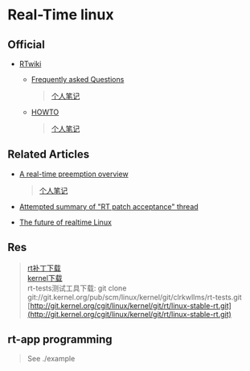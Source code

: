 Real-Time linux
===============

## Official

+ [RTwiki](https://rt.wiki.kernel.org/index.php/Main_page)

	+ [Frequently asked Questions](https://rt.wiki.kernel.org/index.php/Frequently_Asked_Questions)

		> [个人笔记](./QA.md)

	+ [HOWTO](https://rt.wiki.kernel.org/index.php/RT_PREEMPT_HOWTO)

		> [个人笔记](./HOWTO.md)

## Related Articles

+ [A real-time preemption overview](http://lwn.net/Articles/146861/)

	> [个人笔记](./doc/a-realtime-preemption-overview.md)

+ [Attempted summary of "RT patch acceptance" thread](http://lwn.net/Articles/143323/)

+ [The future of realtime Linux](http://lwn.net/Articles/572740/)

## Res

> [rt补丁下载](https://www.kernel.org/pub/linux/kernel/projects/rt/)  
> [kernel下载](https://www.kernel.org/pub/linux/kernel/)  
> rt-tests测试工具下载: git clone git://git.kernel.org/pub/scm/linux/kernel/git/clrkwllms/rt-tests.git  
> [http://git.kernel.org/cgit/linux/kernel/git/rt/linux-stable-rt.git](http://git.kernel.org/cgit/linux/kernel/git/rt/linux-stable-rt.git)  

## rt-app programming

> See ./example
